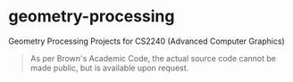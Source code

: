 # geometry-processing
Geometry Processing Projects for CS2240 (Advanced Computer Graphics)
> As per Brown's Academic Code, the actual source code cannot be made public, but is available upon request. 
